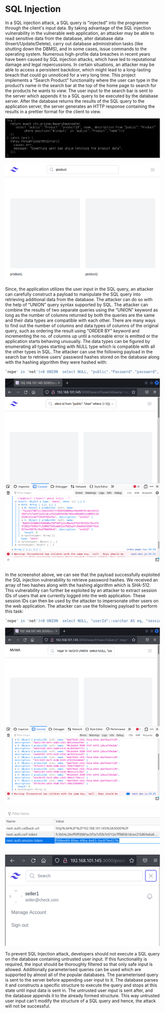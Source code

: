 # SQL Injection

In a SQL injection attack, a SQL query is "injected" into the programme through the client's input data. By taking advantage of the SQL injection vulnerability in the vulnerable web application, an attacker may be able to read sensitive data from the database, alter database data (Insert/Update/Delete), carry out database administration tasks (like shutting down the DBMS), and in some cases, issue commands to the operating system.
Numerous high-profile data breaches in recent years have been caused by SQL injection attacks, which have led to reputational damage and legal repercussions. In certain situations, an attacker may be able to access a persistent backdoor, which might lead to a long-lasting breach that could go unnoticed for a very long time.
This project implements a “Search Product” functionality where the user can type in the product’s name in the search bar at the top of the home page to search for the products he wants to view. The user input to the search bar is sent to the server which appends it to a SQL query to be executed by the database server. After the database returns the results of the SQL query to the application server, the server generates an HTTP response containing the results in a prettier format for the client to view.

![Server-Side code to send SQL query with user input](../images/sqli-server-side-code.png)

![Application’s Search functionality](../images/web-app-search.png)

Since, the application utilizes the user input in the SQL query, an attacker can carefully construct a payload to manipulate the SQL query into retrieving additional data from the database. The attacker can do so with the help of “UNION” query syntax supported by SQL. The attacker can combine the results of two separate queries using the “UNION” keyword as long as the number of columns returned by both the queries are the same and their data types are compatible with each other. There are many ways to find out the number of columns and data types of columns of the original query, such as ordering the result using “ORDER BY” keyword and incrementing the no. of columns up until a noticeable error is emitted or the application starts behaving unusually. The data types can be figured by enumerating all types starting with NULL type which is compatible with all the other types in SQL.
The attacker can use the following payload in the search bar to retrieve users’ password hashes stored on the database along with the hashing algorithm they were hashed with:

```SQL
`nope' in 'not')>0 UNION  select NULL, "public"."Password"."password", "public"."Password"."hashingAlgorithm" from "public"."Password" where "public"."Password"."passwordId" in (select "public"."UserAuthentication"."currentPasswordId" from "public"."UserAuthentication" where "public"."UserAuthentication"."userId" in (select id from "public"."User" where 1=1)); -- 
```

![Results of malicious SQL query containing password hashes](../images/sqli-res-1.png)

In the screenshot above, we can see that the payload successfully exploited the SQL injection vulnerability to retrieve password hashes. We received an array of two hashes along with the hashing algorithm which is SHA-512. This vulnerability can further be exploited by an attacker to extract session IDs of users that are currently logged into the web application. These session IDs can then be used by the attacker to impersonate other users on the web application. The attacker can use the following payload to perform this task:

```SQL
`nope' in 'not')>0 UNION  select NULL, "userId"::varchar AS eq, "sessionToken"::varchar AS eq from "public"."Session"; -- -
```

![Results of malicious SQL query containing session tokens and user IDs](../images/sqli-res-2.png)

![Attacker modifying his session token](../images/sqli-modifying-session-id.png)

![Attacker impersonating seller using his session token](../images/sqli-impersonating.png)

To prevent SQL Injection attack, developers should not execute a SQL query on the database containing untrusted user input. If this functionality is required, the input should be thoroughly filtered so that only safe input is allowed. Additionally parameterised queries can be used which are supported by almost all of the popular databases. The parameterised query is sent to the server before appending user input to it. The database parses it and constructs a specific structure to execute the query and stops at this state until input data is sent in. The untrusted user input is sent after, and the database appends it to the already formed structure. This way untrusted user input can’t modify the structure of a SQL query and hence, the attack will not be successful.
